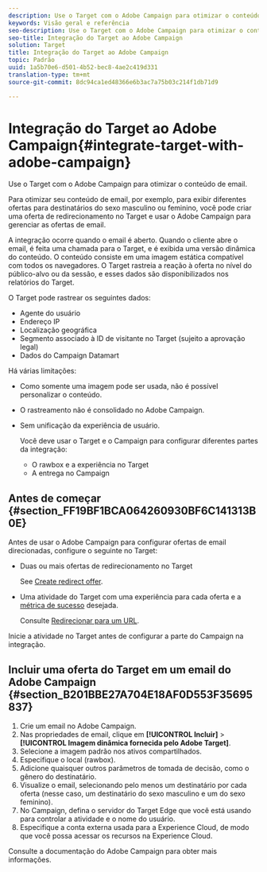 ```yaml
---
description: Use o Target com o Adobe Campaign para otimizar o conteúdo de email.
keywords: Visão geral e referência
seo-description: Use o Target com o Adobe Campaign para otimizar o conteúdo de email.
seo-title: Integração do Target ao Adobe Campaign
solution: Target
title: Integração do Target ao Adobe Campaign
topic: Padrão
uuid: 1a5b70e6-d501-4b52-bec8-4ae2c419d331
translation-type: tm+mt
source-git-commit: 8dc94ca1ed48366e6b3ac7a75b03c214f1db71d9

---
```



# Integração do Target ao Adobe Campaign{#integrate-target-with-adobe-campaign}

Use o Target com o Adobe Campaign para otimizar o conteúdo de email.

Para otimizar seu conteúdo de email, por exemplo, para exibir diferentes ofertas para destinatários do sexo masculino ou feminino, você pode criar uma oferta de redirecionamento no Target e usar o Adobe Campaign para gerenciar as ofertas de email.

A integração ocorre quando o email é aberto. Quando o cliente abre o email, é feita uma chamada para o Target, e é exibida uma versão dinâmica do conteúdo. O conteúdo consiste em uma imagem estática compatível com todos os navegadores. O Target rastreia a reação à oferta no nível do público-alvo ou da sessão, e esses dados são disponibilizados nos relatórios do Target.

O Target pode rastrear os seguintes dados:

* Agente do usuário
* Endereço IP
* Localização geográfica
* Segmento associado à ID de visitante no Target (sujeito a aprovação legal)
* Dados do Campaign Datamart

Há várias limitações:

* Como somente uma imagem pode ser usada, não é possível personalizar o conteúdo.
* O rastreamento não é consolidado no Adobe Campaign.
* Sem unificação da experiência de usuário.

   Você deve usar o Target e o Campaign para configurar diferentes partes da integração:

   * O rawbox e a experiência no Target
   * A entrega no Campaign

## Antes de começar {#section_FF19BF1BCA064260930BF6C141313B0E}

Antes de usar o Adobe Campaign para configurar ofertas de email direcionadas, configure o seguinte no Target:

* Duas ou mais ofertas de redirecionamento no Target

   See [Create redirect offer](/help/c-experiences/c-manage-content/offer-redirect.md).
* Uma atividade do Target com uma experiência para cada oferta e a [métrica de sucesso](/help/c-activities/r-success-metrics/success-metrics.md) desejada.

   Consulte [Redirecionar para um URL](/help/c-experiences/c-visual-experience-composer/redirect-offer.md).

Inicie a atividade no Target antes de configurar a parte do Campaign na integração.

## Incluir uma oferta do Target em um email do Adobe Campaign {#section_B201BBE27A704E18AF0D553F35695837}

1. Crie um email no Adobe Campaign.
1. Nas propriedades de email, clique em **[!UICONTROL Incluir]** &gt; **[!UICONTROL Imagem dinâmica fornecida pelo Adobe Target]**.
1. Selecione a imagem padrão nos ativos compartilhados.
1. Especifique o local (rawbox).
1. Adicione quaisquer outros parâmetros de tomada de decisão, como o gênero do destinatário.
1. Visualize o email, selecionando pelo menos um destinatário por cada oferta (nesse caso, um destinatário do sexo masculino e um do sexo feminino).
1. No Campaign, defina o servidor do Target Edge que você está usando para controlar a atividade e o nome do usuário.
1. Especifique a conta externa usada para a Experience Cloud, de modo que você possa acessar os recursos na Experience Cloud.

Consulte a documentação do Adobe Campaign para obter mais informações.
